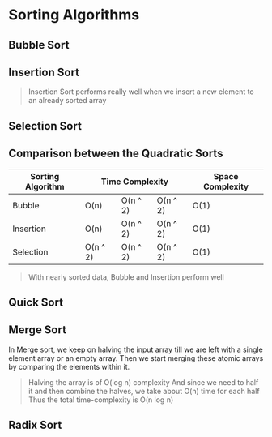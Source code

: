 # Sorting Algorithms

## Bubble Sort



## Insertion Sort
> Insertion Sort performs really well 
> when we insert a new element to an already sorted array

## Selection Sort


## Comparison between the Quadratic Sorts
<table>
  <thead>
    <tr>
      <th>Sorting Algorithm</th>
      <th colspan="3">Time Complexity</th>
      <th>Space Complexity</th>
    </tr>
  </thead>
  <tbody>
    <tr>
      <td>Bubble</td>
      <td>O(n)</td>
      <td>O(n ^ 2)</td>
      <td>O(n ^ 2)</td>
      <td>O(1)</td>
    </tr>
    <tr>
      <td>Insertion</td>
      <td>O(n)</td>
      <td>O(n ^ 2)</td>
      <td>O(n ^ 2)</td>
      <td>O(1)</td>
    </tr>
    <tr>
      <td>Selection</td>
      <td>O(n ^ 2)</td>
      <td>O(n ^ 2)</td>
      <td>O(n ^ 2)</td>
      <td>O(1)</td>
    </tr>
  </tbody>
</table>

> With nearly sorted data,
> Bubble and Insertion perform well

## Quick Sort

## Merge Sort
In Merge sort, we keep on halving the input array till we are left with a single element array or an empty array. Then we start merging these atomic arrays by comparing the elements within it.
> Halving the array is of O(log n) complexity
> And since we need to half it and then combine the halves, we take about O(n) time for each half
> Thus the total time-complexity is O(n log n)

## Radix Sort
